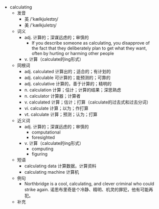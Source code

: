 - calculating
  - 发音
    - 英 /'kælkjʊleɪtɪŋ/
    - 美 /'kælkjuletɪŋ/
  - 词义
    - adj. 计算的；深谋远虑的；审慎的
      - If you describe someone as calculating, you disapprove of the fact that they deliberately plan to get what they want, often by hurting or harming other people
    - v. 计算（calculate的ing形式）
  - 同根词
    - adj. calculated 计算出的；适合的；有计划的
    - adj. calculable 可计算的；能预测的；可靠的
    - adj. calculative 计算的，善于计算的；精明的
    - n. calculation 计算；估计；计算的结果；深思熟虑
    - n. calculator 计算器；计算者
    - v. calculated 计算；估计；打算（calculate的过去式和过去分词）
    - vi. calculate 计算；以为；作打算
    - vt. calculate 计算；预测；认为；打算
  - 近义词
    - adj. 计算的；深谋远虑的；审慎的
      - computational
      - foresighted
    - v. 计算（calculate的ing形式）
      - computing
      - figuring
  - 短语
    - calculating data 计算数据，计算资料
    - calculating machine 计算机
  - 例句
    - Northbridge is a cool, calculating, and clever criminal who could strike again. 诺思布里奇是个冷静、精明、机灵的罪犯，他有可能再犯。
  - 补充